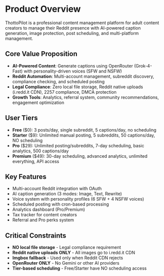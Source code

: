# Product Overview

ThottoPilot is a professional content management platform for adult content creators to manage their Reddit presence with AI-powered caption generation, image protection, post scheduling, and multi-platform management.

## Core Value Proposition

- **AI-Powered Content**: Generate captions using OpenRouter (Grok-4-Fast) with personality-driven voices (SFW and NSFW)
- **Reddit Automation**: Multi-account management, subreddit discovery, compliance checking, and scheduled posting
- **Legal Compliance**: Zero local file storage, Reddit native uploads (i.redd.it CDN), 2257 compliance, DMCA protection
- **Growth Tools**: Analytics, referral system, community recommendations, engagement optimization

## User Tiers

- **Free** ($0): 3 posts/day, single subreddit, 5 captions/day, no scheduling
- **Starter** ($9): Unlimited manual posting, 5 subreddits, 50 captions/day, NO scheduling
- **Pro** ($29): Unlimited posting/subreddits, 7-day scheduling, basic analytics, 500 captions/day
- **Premium** ($49): 30-day scheduling, advanced analytics, unlimited everything, API access

## Key Features

- Multi-account Reddit integration with OAuth
- AI caption generation (3 modes: Image, Text, Rewrite)
- Voice system with personality profiles (6 SFW + 4 NSFW voices)
- Scheduled posting with cron-based processing
- Analytics dashboard (Pro/Premium)
- Tax tracker for content creators
- Referral and Pro perks system

## Critical Constraints

- **NO local file storage** - Legal compliance requirement
- **Reddit native uploads ONLY** - All images go to i.redd.it CDN
- **Imgbox fallback** - Used only when Reddit CDN rejects
- **OpenRouter ONLY** - No Gemini or other AI providers
- **Tier-based scheduling** - Free/Starter have NO scheduling access

